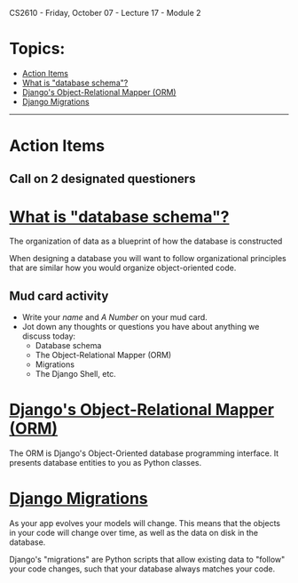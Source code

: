 CS2610 - Friday, October 07 - Lecture 17 - Module 2

# Topics:
* [Action Items](#action-items)
* [What is "database schema"?](#what-is-database-schema)
* [Django's Object-Relational Mapper (ORM)](#djangos-object-relational-mapper-orm)
* [Django Migrations](#django-migrations)


------------------------------------------------------------
# Action Items


## Call on 2 designated questioners



# [What is "database schema"?](../Database.md#what-is-database-schema)

The organization of data as a blueprint of how the database is constructed

When designing a database you will want to follow organizational principles
that are similar how you would organize object-oriented code.


## Mud card activity

*   Write your *name* and *A Number* on your mud card.
*   Jot down any thoughts or questions you have about anything we discuss today:
    *   Database schema
    *   The Object-Relational Mapper (ORM)
    *   Migrations
    *   The Django Shell, etc.



# [Django's Object-Relational Mapper (ORM)](../Database.md#djangos-object-relational-mapper-orm)

The ORM is Django's Object-Oriented database programming interface.  It presents database entities to you as Python classes.



# [Django Migrations](../Database.md#django-migrations)

As your app evolves your models will change.  This means that the objects in your code will change over time, as well as the data on disk in the database.

Django's "migrations" are Python scripts that allow existing data to "follow" your code changes, such that your database always matches your code.



